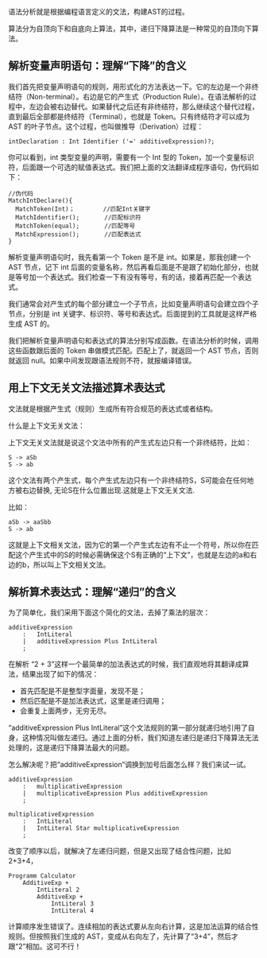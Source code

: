 语法分析就是根据编程语言定义的文法，构建AST的过程。

算法分为自顶向下和自底向上算法，其中，递归下降算法是一种常见的自顶向下算法。

## 解析变量声明语句：理解“下降”的含义
我们首先把变量声明语句的规则，用形式化的方法表达一下。它的左边是一个非终结符（Non-terminal）。右边是它的产生式（Production Rule）。在语法解析的过程中，左边会被右边替代。如果替代之后还有非终结符，那么继续这个替代过程，直到最后全部都是终结符（Terminal），也就是 Token。只有终结符才可以成为 AST 的叶子节点。这个过程，也叫做推导（Derivation）过程：

```intDeclaration : Int Identifier ('=' additiveExpression)?;```

你可以看到，int 类型变量的声明，需要有一个 Int 型的 Token，加一个变量标识符，后面跟一个可选的赋值表达式。我们把上面的文法翻译成程序语句，伪代码如下：
```
//伪代码
MatchIntDeclare(){
  MatchToken(Int)；        //匹配Int关键字
  MatchIdentifier();       //匹配标识符
  MatchToken(equal);       //匹配等号
  MatchExpression();       //匹配表达式
}
```

解析变量声明语句时，我先看第一个 Token 是不是 int。如果是，那我创建一个 AST 节点，记下 int 后面的变量名称，然后再看后面是不是跟了初始化部分，也就是等号加一个表达式。我们检查一下有没有等号，有的话，接着再匹配一个表达式。

我们通常会对产生式的每个部分建立一个子节点，比如变量声明语句会建立四个子节点，分别是 int 关键字、标识符、等号和表达式。后面提到的工具就是这样严格生成 AST 的。

我们把解析变量声明语句和表达式的算法分别写成函数。在语法分析的时候，调用这些函数跟后面的 Token 串做模式匹配。匹配上了，就返回一个 AST 节点，否则就返回 null。如果中间发现跟语法规则不符，就报编译错误。

## 用上下文无关文法描述算术表达式
文法就是根据产生式（规则）生成所有符合规范的表达式或者结构。

什么是上下文无关文法：

上下文无关文法就是说这个文法中所有的产生式左边只有一个非终结符，比如：
```
S -> aSb
S -> ab
```
这个文法有两个产生式，每个产生式左边只有一个非终结符S，S可能会在任何地方被右边替换, 无论S在什么位置出现.这就是上下文无关文法.

比如：
```
aSb -> aaSbb
S -> ab
```
这就是上下文相关文法，因为它的第一个产生式左边有不止一个符号，所以你在匹配这个产生式中的S的时候必需确保这个S有正确的“上下文”，也就是左边的a和右边的b，所以叫上下文相关文法。

## 解析算术表达式：理解“递归”的含义
为了简单化，我们采用下面这个简化的文法，去掉了乘法的层次：
```
additiveExpression
    :   IntLiteral
    |   additiveExpression Plus IntLiteral
    ;
```
在解析 “2 + 3”这样一个最简单的加法表达式的时候，我们直观地将其翻译成算法，结果出现了如下的情况：
* 首先匹配是不是整型字面量，发现不是；
* 然后匹配是不是加法表达式，这里是递归调用；
* 会重复上面两步，无穷无尽。


“additiveExpression Plus IntLiteral”这个文法规则的第一部分就递归地引用了自身，这种情况叫做左递归。通过上面的分析，我们知道左递归是递归下降算法无法处理的，这是递归下降算法最大的问题。

怎么解决呢？把“additiveExpression”调换到加号后面怎么样？我们来试一试。
```
additiveExpression
    :   multiplicativeExpression
    |   multiplicativeExpression Plus additiveExpression
    ;
 
multiplicativeExpression
    :   IntLiteral
    |   IntLiteral Star multiplicativeExpression
    ;
```
改变了顺序以后，就解决了左递归问题，但是又出现了结合性问题，比如2+3+4，
```
Programm Calculator
    AdditiveExp +
        IntLiteral 2
        AdditiveExp +
            IntLiteral 3
            IntLiteral 4
```
计算顺序发生错误了。连续相加的表达式要从左向右计算，这是加法运算的结合性规则。但按照我们生成的 AST，变成从右向左了，先计算了“3+4”，然后才跟“2”相加。这可不行！